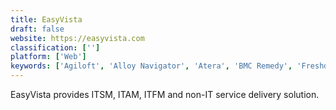 ```yaml
---
title: EasyVista
draft: false 
website: https://easyvista.com
classification: ['']
platform: ['Web']
keywords: ['Agiloft', 'Alloy Navigator', 'Atera', 'BMC Remedy', 'Freshdesk', 'Freshservice', 'Ivanti Service Manager', 'Kaseya VSA', 'Oxygen Help Desk', 'RescueAssist', 'Savision', 'SolarWinds Service Desk', 'Spiceworks Help Desk', 'Sunrise', 'SysAid', 'Zoho Desk']
---
```

EasyVista provides ITSM, ITAM, ITFM and non-IT service delivery solution.
